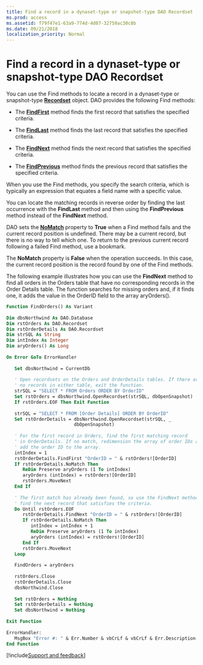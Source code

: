```yaml
---
title: Find a record in a dynaset-type or snapshot-type DAO Recordset
ms.prod: access
ms.assetid: f79f47e1-63a9-774d-4d07-32759ac30c8b
ms.date: 09/21/2018
localization_priority: Normal
---
```



# Find a record in a dynaset-type or snapshot-type DAO Recordset

You can use the Find methods to locate a record in a dynaset-type or snapshot-type **[Recordset](../../../api/overview/Access.md)** object. DAO provides the following Find methods:


- The **[FindFirst](../../../api/overview/Access.md)** method finds the first record that satisfies the specified criteria.
    
- The **[FindLast](../../../api/overview/Access.md)** method finds the last record that satisfies the specified criteria.
    
- The **[FindNext](../../../api/overview/Access.md)** method finds the next record that satisfies the specified criteria.
    
- The **[FindPrevious](../../../api/overview/Access.md)** method finds the previous record that satisfies the specified criteria.
    

When you use the Find methods, you specify the search criteria, which is typically an expression that equates a field name with a specific value.

You can locate the matching records in reverse order by finding the last occurrence with the **FindLast** method and then using the **FindPrevious** method instead of the **FindNext** method.

DAO sets the **[NoMatch](../../../api/overview/Access.md)** property to **True** when a Find method fails and the current record position is undefined. There may be a current record, but there is no way to tell which one. To return to the previous current record following a failed Find method, use a bookmark.

The **NoMatch** property is **False** when the operation succeeds. In this case, the current record position is the record found by one of the Find methods.

The following example illustrates how you can use the **FindNext** method to find all orders in the Orders table that have no corresponding records in the Order Details table. The function searches for missing orders and, if it finds one, it adds the value in the OrderID field to the array aryOrders().

```vb
Function FindOrders() As Variant 
 
Dim dbsNorthwind As DAO.Database 
Dim rstOrders As DAO.Recordset 
Dim rstOrderDetails As DAO.Recordset 
Dim strSQL As String 
Dim intIndex As Integer 
Dim aryOrders() As Long 
 
On Error GoTo ErrorHandler 
 
   Set dbsNorthwind = CurrentDb 
 
   ' Open recordsets on the Orders and OrderDetails tables. If there are 
   ' no records in either table, exit the function. 
   strSQL = "SELECT * FROM Orders ORDER BY OrderID" 
   Set rstOrders = dbsNorthwind.OpenRecordset(strSQL, dbOpenSnapshot) 
   If rstOrders.EOF Then Exit Function 
 
   strSQL = "SELECT * FROM [Order Details] ORDER BY OrderID" 
   Set rstOrderDetails = dbsNorthwind.OpenRecordset(strSQL, _ 
                         dbOpenSnapshot) 
 
   ' For the first record in Orders, find the first matching record 
   ' in OrderDetails. If no match, redimension the array of order IDs and 
   ' add the order ID to the array. 
   intIndex = 1 
   rstOrderDetails.FindFirst "OrderID = " & rstOrders![OrderID] 
   If rstOrderDetails.NoMatch Then 
      ReDim Preserve aryOrders (1 To intIndex) 
      aryOrders (intIndex) = rstOrders![OrderID] 
      rstOrders.MoveNext 
   End If 
 
   ' The first match has already been found, so use the FindNext method to 
   ' find the next record that satisfies the criteria. 
   Do Until rstOrders.EOF 
      rstOrderDetails.FindNext "OrderID = " & rstOrders![OrderID] 
      If rstOrderDetails.NoMatch Then 
         intIndex = intIndex + 1 
         ReDim Preserve aryOrders (1 To intIndex) 
         aryOrders (intIndex) = rstOrders![OrderID] 
      End If 
      rstOrders.MoveNext 
   Loop 
 
   FindOrders = aryOrders 
 
   rstOrders.Close 
   rstOrderDetails.Close 
   dbsNorthwind.Close 
 
   Set rstOrders = Nothing 
   Set rstOrderDetails = Nothing 
   Set dbsNorthwind = Nothing 
 
Exit Function 
 
ErrorHandler: 
   MsgBox "Error #: " & Err.Number & vbCrLf & vbCrLf & Err.Description 
End Function
```

[!include[Support and feedback](~/includes/feedback-boilerplate.md)]
